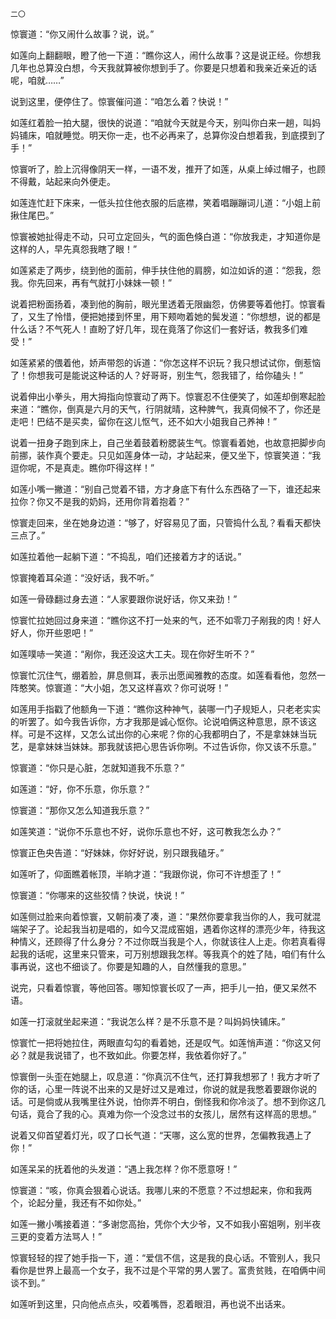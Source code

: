     二〇 

   惊寰道：“你又闹什么故事？说，说。”

   如莲向上翻翻眼，瞪了他一下道：“瞧你这人，闹什么故事？这是说正经。你想我几年也总算没白想，今天我就算被你想到手了。你要是只想着和我亲近亲近的话呢，咱就……”

   说到这里，便停住了。惊寰催问道：“咱怎么着？快说！”

   如莲红着脸一拍大腿，很快的说道：“咱就今天就是今天，别叫你白来一趟，叫妈妈铺床，咱就睡觉。明天你一走，也不必再来了，总算你没白想着我，到底摸到了手！”

   惊寰听了，脸上沉得像阴天一样，一语不发，推开了如莲，从桌上绰过帽子，也顾不得戴，站起来向外便走。

   如莲连忙赶下床来，一低头拉住他衣服的后底襟，笑着唱蹦蹦词儿道：“小姐上前揪住尾巴。”

   惊寰被她扯得走不动，只可立定回头，气的面色倏白道：“你放我走，才知道你是这样的人，早先真怨我瞎了眼！”

   如莲紧走了两步，绕到他的面前，伸手扶住他的肩膀，如泣如诉的道：“怨我，怨我。你先回来，再有气就打小妹妹一顿！”

   说着把粉面扬着，凑到他的胸前，眼光里透着无限幽怨，仿佛要等着他打。惊寰看了，又生了怜惜，便把她搂到怀里，用下颊吻着她的鬓发道：“你想想，说的都是什么话？不气死人！直盼了好几年，现在竟落了你这们一套好话，教我多们难受！”

   如莲紧紧的偎着他，娇声带怨的诉道：“你怎这样不识玩？我只想试试你，倒惹恼了！你想我可是能说这种话的人？好哥哥，别生气，怨我错了，给你磕头！”

   说着伸出小拳头，用大拇指向惊寰动了两下。惊寰忍不住便笑了，如莲却倒寒起脸来道：“瞧你，倒真是六月的天气，行阴就晴，这种脾气，我真伺候不了，你还是走吧！巴结不是买卖，留你在这儿怄气，还不如大小姐我自己养神！”

   说着一扭身子跑到床上，自己坐着鼓着粉腮装生气。惊寰看着她，也故意把脚步向前挪，装作真个要走。只见如莲身体一动，才站起来，便又坐下，惊寰笑道：“我逗你呢，不是真走。瞧你吓得这样！”

   如莲小嘴一撇道：“别自己觉着不错，方才身底下有什么东西硌了一下，谁还起来拉你？你又不是我的奶妈，还用你背着抱着？”

   惊寰走回来，坐在她身边道：“够了，好容易见了面，只管捣什么乱？看看天都快三点了。”

   如莲拉着他一起躺下道：“不捣乱，咱们还接着方才的话说。”

   惊寰掩着耳朵道：“没好话，我不听。”

   如莲一骨碌翻过身去道：“人家要跟你说好话，你又来劲！”

   惊寰忙拉她回过身来道：“瞧你这不打一处来的气，还不如零刀子剐我的肉！好人好人，你开些恩吧！”

   如莲噗哧一笑道：“剐你，我还没这大工夫。现在你好生听不？”

   惊寰忙沉住气，绷着脸，屏息侧耳，表示出愿闻雅教的态度。如莲看看他，忽然一阵憨笑。惊寰道：“大小姐，怎又这样喜欢？你可说呀！”

   如莲用手指戳了他额角一下道：“瞧你这种神气，装哪一门子规矩人，只老老实实的听罢了。如今我告诉你，方才我那是诚心怄你。论说咱俩这种意思，原不该这样。可是不这样，又怎么试出你的心来呢？你的心我都明白了，不是拿妹妹当玩艺，是拿妹妹当妹妹。那我就该把心思告诉你咧。不过告诉你，你又该不乐意。”

   惊寰道：“你只是心脏，怎就知道我不乐意？”

   如莲道：“好，你不乐意，你乐意？”

   惊寰道：“那你又怎么知道我乐意？”

   如莲笑道：“说你不乐意也不好，说你乐意也不好，这可教我怎么办？”

   惊寰正色央告道：“好妹妹，你好好说，别只跟我磕牙。”

   如莲听了，仰面瞧着帐顶，半晌才道：“我跟你说，你可不许想歪了！”

   惊寰道：“你哪来的这些狡情？快说，快说！”

   如莲侧过脸来向着惊寰，又朝前凑了凑，道：“果然你要拿我当你的人，我可就混端架子了。论起我当初是唱的，如今又混成窑姐，遇着你这样的漂亮少年，待我这种情义，还顾得了什么身分？不过你既当我是个人，你就该往人上走。你若真看得起我的话呢，这里来只管来，可万别想跟我怎样。等我真个的姓了陆，咱们有什么事再说，这也不细谈了。你要是知趣的人，自然懂我的意思。”

   说完，只看着惊寰，等他回答。哪知惊寰长叹了一声，把手儿一拍，便又呆然不语。

   如莲一打滚就坐起来道：“我说怎么样？是不乐意不是？叫妈妈快铺床。”

   惊寰忙一把将她拉住，两眼直勾勾的看着她，还是叹气。如莲悄声道：“你这又何必？就是我说错了，也不致如此。你要怎样，我依着你好了。”

   惊寰倒一头歪在她腿上，叹息道：“你真沉不住气，还打算我想邪了！我方才听了你的话，心里一阵说不出来的又是好过又是难过，你说的就是我憋着要跟你说的话。可是倘或从我嘴里往外说，怕你弄不明白，倒怪我和你冷淡了。想不到你这几句话，竟合了我的心。真难为你一个没念过书的女孩儿，居然有这样高的思想。”

   说着又仰首望着灯光，叹了口长气道：“天哪，这么宽的世界，怎偏教我遇上了你！”

   如莲呆呆的抚着他的头发道：“遇上我怎样？你不愿意呀！”

   惊寰道：“咳，你真会狠着心说话。我哪儿来的不愿意？不过想起来，你和我两个，论起分量，我还有不如你处。”

   如莲一撇小嘴接着道：“多谢您高抬，凭你个大少爷，又不如我小窑姐咧，别半夜三更的变着方法骂人！”

   惊寰轻轻的捏了她手指一下，道：“爱信不信，这是我的良心话。不管别人，我只看你是世界上最高一个女子，我不过是个平常的男人罢了。富贵贫贱，在咱俩中间谈不到。”

   如莲听到这里，只向他点点头，咬着嘴唇，忍着眼泪，再也说不出话来。

